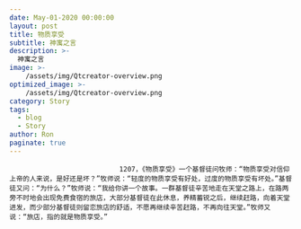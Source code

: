 ```yaml
---
date: May-01-2020 00:00:00
layout: post
title: 物质享受
subtitle: 神寓之言
description: >-
  神寓之言
image: >-
    /assets/img/Qtcreator-overview.png
optimized_image: >-
    /assets/img/Qtcreator-overview.png
category: Story
tags:
  - blog
  - Story
author: Ron
paginate: true
---
```


							　　1207，《物质享受》一个基督徒问牧师：“物质享受对信仰上帝的人来说，是好还是坏？”牧师说：“轻度的物质享受有好处，过度的物质享受有坏处。”基督徒又问：“为什么？”牧师说：“我给你讲一个故事。一群基督徒辛苦地走在天堂之路上，在路两旁不时地会出现免费食宿的旅店，大部分基督徒在此休息，养精蓄锐之后，继续赶路，向着天堂进发，而少部分基督徒则留恋旅店的舒适，不愿再继续辛苦赶路，不再向往天堂。”牧师又说：“旅店，指的就是物质享受。”
							
							
						